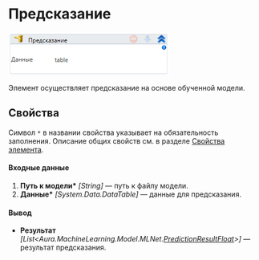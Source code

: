 # Предсказание

![](<../../../.gitbook/assets/image (232).png>)

Элемент осуществляет предсказание на основе обученной модели.


## Свойства
Символ `*` в названии свойства указывает на обязательность заполнения. Описание общих свойств см. в разделе [Свойства элемента](https://docs.primo-rpa.ru/primo-rpa/primo-studio/process/elements#svoistva-elementa).

#### Входные данные

1. **Путь к модели\*** *[String]* — путь к файлу модели.
2. **Данные\*** *[System.Data.DataTable]* — данные для предсказания.


#### Вывод

* **Результат** *[List<Aura.MachineLearning.Model.MLNet.[PredictionResultFloat](https://docs.primo-rpa.ru/primo-rpa/g_elements/el_extra/els_machine_learning/datatypes/predictionresultfloat)>]* — результат предсказания.
